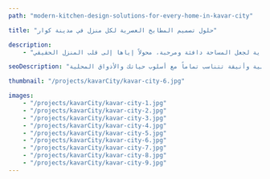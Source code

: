 ```yaml
---
path: "modern-kitchen-design-solutions-for-every-home-in-kavar-city"

title: "حلول تصميم المطابخ العصرية لكل منزل في مدينة كوار"

description:
    - "قمنا بتصميم مطبخ أنيق وعملي لمنزل في مدينة كوار، يتناسب تماماً مع أسلوب حياة صاحب المنزل والأذواق المحلية. استفاد التخطيط من المساحة المتاحة بأفضل شكل ممكن، مما يضمن سهولة الوصول إلى كل شيء مع الحفاظ على الإحساس بالنظافة والانفتاح. أضافت التشطيبات العصرية لمسة حديثة، مما أدى إلى إنشاء مطبخ يجمع بين الجاذبية البصرية والوظائفية. تم تخطيط كل تفصيل بعناية لجعل المساحة دافئة ومرحبة، محولاً إياها إلى قلب المنزل الحقيقي."

seoDescription: "اكتشف تصاميم المطابخ العصرية في مدينة كوار التي تتميز بتخطيطات موفرة للمساحة، وتشطيبات عصرية، وحلول مخصصة. قم بتحويل مطبخك مع مصممينا الخبراء. أنشئ مساحة عملية وأنيقة تتناسب تماماً مع أسلوب حياتك والأذواق المحلية."

thumbnail: "/projects/kavarCity/kavar-city-6.jpg"

images:
    - "/projects/kavarCity/kavar-city-1.jpg"
    - "/projects/kavarCity/kavar-city-2.jpg"
    - "/projects/kavarCity/kavar-city-3.jpg"
    - "/projects/kavarCity/kavar-city-4.jpg"
    - "/projects/kavarCity/kavar-city-5.jpg"
    - "/projects/kavarCity/kavar-city-6.jpg"
    - "/projects/kavarCity/kavar-city-7.jpg"
    - "/projects/kavarCity/kavar-city-8.jpg"
    - "/projects/kavarCity/kavar-city-9.jpg"
---
```

